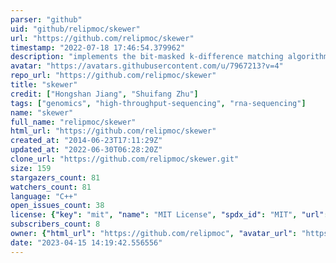 ```yaml
---
parser: "github"
uid: "github/relipmoc/skewer"
url: "https://github.com/relipmoc/skewer"
timestamp: "2022-07-18 17:46:54.379962"
description: "implements the bit-masked k-difference matching algorithm dedicated to the task of adapter trimming.  It is specially designed for processing next-generation sequencing (NGS) paired-end sequences."
avatar: "https://avatars.githubusercontent.com/u/7967213?v=4"
repo_url: "https://github.com/relipmoc/skewer"
title: "skewer"
credit: ["Hongshan Jiang", "Shuifang Zhu"]
tags: ["genomics", "high-throughput-sequencing", "rna-sequencing"]
name: "skewer"
full_name: "relipmoc/skewer"
html_url: "https://github.com/relipmoc/skewer"
created_at: "2014-06-23T17:11:29Z"
updated_at: "2022-06-30T06:28:20Z"
clone_url: "https://github.com/relipmoc/skewer.git"
size: 159
stargazers_count: 81
watchers_count: 81
language: "C++"
open_issues_count: 38
license: {"key": "mit", "name": "MIT License", "spdx_id": "MIT", "url": "https://api.github.com/licenses/mit", "node_id": "MDc6TGljZW5zZTEz"}
subscribers_count: 8
owner: {"html_url": "https://github.com/relipmoc", "avatar_url": "https://avatars.githubusercontent.com/u/7967213?v=4", "login": "relipmoc", "type": "User"}
date: "2023-04-15 14:19:42.556556"
---
```

